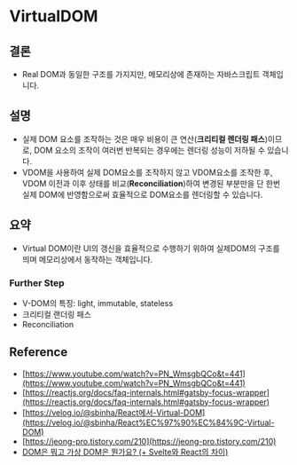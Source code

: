 # VirtualDOM

## 결론

- Real DOM과 동일한 구조를 가지지만, 메모리상에 존재하는 자바스크립트 객체입니다.

## 설명

- 실제 DOM 요소를 조작하는 것은 매우 비용이 큰 연산(**크리티컬 렌더링 패스**)이므로, DOM 요소의 조작이 여러번 반복되는 경우에는 렌더링 성능이 저하될 수 있습니다.
- VDOM을 사용하여 실제 DOM요소를 조작하지 않고 VDOM요소를 조작한 후,  VDOM 이전과 이후 상태를 비교(**Reconciliation**)하여 변경된 부분만을 단 한번 실제 DOM에 반영함으로써 효율적으로 DOM요소를 렌더링할 수 있습니다.

## 요약

- Virtual DOM이란 UI의 갱신을 효율적으로 수행하기 위하여 실제DOM의 구조를 띄며 메모리상에서 동작하는 객체입니다.

### Further Step

- V-DOM의 특징: light, immutable, stateless
- 크리티컬 랜더링 패스
- Reconciliation

## Reference

- [https://www.youtube.com/watch?v=PN_WmsgbQCo&t=441](https://www.youtube.com/watch?v=PN_WmsgbQCo&t=441)
- [https://reactjs.org/docs/faq-internals.html#gatsby-focus-wrapper](https://reactjs.org/docs/faq-internals.html#gatsby-focus-wrapper)
- [https://velog.io/@sbinha/React에서-Virtual-DOM](https://velog.io/@sbinha/React%EC%97%90%EC%84%9C-Virtual-DOM)
- [https://jeong-pro.tistory.com/210](https://jeong-pro.tistory.com/210)
- [DOM은 뭐고 가상 DOM은 뭔가요? (+ Svelte와 React의 차이)](https://www.youtube.com/watch?v=1ojA5mLWts8)
